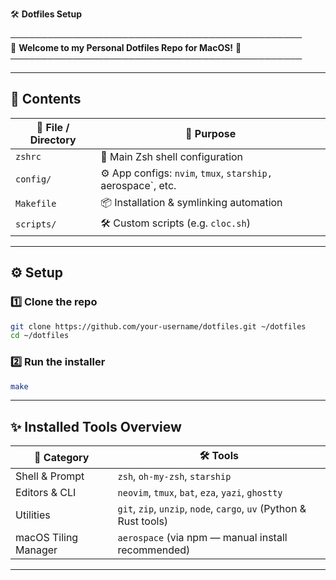 🛠️ **Dotfiles Setup**

───────────────────────────────────────────────  
🚀 **Welcome to my Personal Dotfiles Repo for MacOS!** 🚀  
───────────────────────────────────────────────

---

## 📂 **Contents**

| 📁 File / Directory       | 📝 Purpose                                                  |
|--------------------------|------------------------------------------------------------|
| `zshrc`               | 🔧 Main Zsh shell configuration                              |
| `config/`             | ⚙️ App configs: `nvim`, `tmux`, `starship, `aerospace`, etc.  |
| `Makefile`             | 📦 Installation & symlinking automation                      |
| `scripts/`             | 🛠️ Custom scripts (e.g. `cloc.sh`)                         |

---

## ⚙️ **Setup**

### 1️⃣ Clone the repo

```bash
git clone https://github.com/your-username/dotfiles.git ~/dotfiles
cd ~/dotfiles
```

### 2️⃣ Run the installer

```bash
make
```

---

## ✨ **Installed Tools Overview**

| 🔰 Category           | 🛠️ Tools                                                                                  |
|----------------------|------------------------------------------------------------------------------------------|
| Shell & Prompt       | `zsh`, `oh-my-zsh`, `starship`                                |
| Editors & CLI        | `neovim`, `tmux`, `bat`, `eza`, `yazi`, `ghostty`                            |
| Utilities            | `git`, `zip`, `unzip`, `node`, `cargo`, `uv` (Python & Rust tools)          |
| macOS Tiling Manager | `aerospace` (via npm — manual install recommended)                                    |

---
